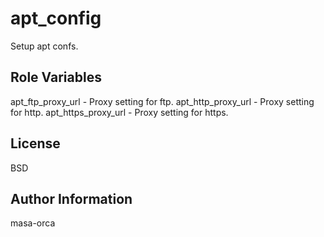 apt_config
=========

Setup apt confs.

Role Variables
--------------

apt_ftp_proxy_url   - Proxy setting for ftp.
apt_http_proxy_url  - Proxy setting for http.
apt_https_proxy_url - Proxy setting for https.

License
-------

BSD

Author Information
------------------

masa-orca
